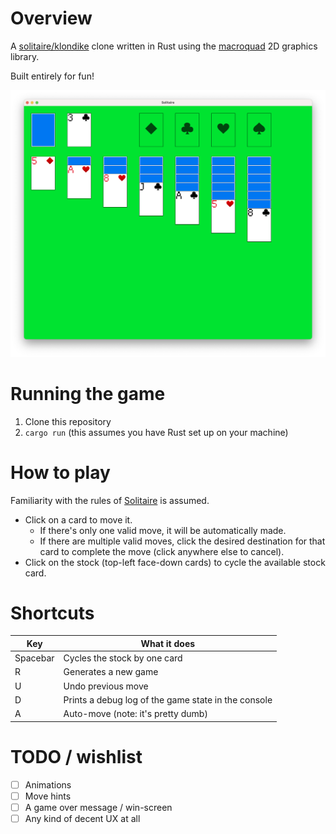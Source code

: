 # Overview

A [solitaire/klondike](https://en.wikipedia.org/wiki/Klondike_(solitaire)) clone written in Rust using the [macroquad](https://github.com/not-fl3/macroquad) 2D graphics library.

Built entirely for fun!

![](screenshot.png)

# Running the game

1. Clone this repository
2. `cargo run` (this assumes you have Rust set up on your machine)

# How to play

Familiarity with the rules of [Solitaire](https://en.wikipedia.org/wiki/Klondike_(solitaire)) is assumed.

- Click on a card to move it.
  - If there's only one valid move, it will be automatically made.
  - If there are multiple valid moves, click the desired destination for that card to complete the move (click anywhere else to cancel).
- Click on the stock (top-left face-down cards) to cycle the available stock card.

# Shortcuts

| Key      | What it does                                        |
| ---      | ---                                                 |
| Spacebar | Cycles the stock by one card                        |
| R        | Generates a new game                                |
| U        | Undo previous move                                  |
| D        | Prints a debug log of the game state in the console |
| A        | Auto-move (note: it's pretty dumb)                  |

# TODO / wishlist

- [ ] Animations
- [ ] Move hints
- [ ] A game over message / win-screen
- [ ] Any kind of decent UX at all
